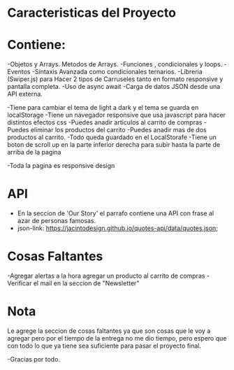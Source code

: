 # Caracteristicas del Proyecto
# Contiene:
-Objetos y Arrays. Metodos de Arrays.
-Funciones , condicionales y loops.
-Eventos
-Sintaxis Avanzada como condicionales ternarios.
-Libreria (Swiper.js) para Hacer 2 tipos de Carruseles tanto en formato responsive y pantalla completa.
-Uso de async await
-Carga de datos JSON desde una API externa.

-Tiene para cambiar el tema de light a dark y el tema se guarda en localStorage
-Tiene un navegador responsive que usa javascript para hacer distintos efectos css
-Puedes anadir articulos al carrito de compras 
-Puedes eliminar los productos del carrito
-Puedes anadir mas de dos productos al carrito.
-Todo queda guardado en el LocalStorafe
-Tiene un boton de scroll up en la parte inferior derecha para subir hasta la parte de arriba de la pagina

-Toda la pagina es responsive design
# API
- En la seccion de 'Our Story' el parrafo contiene una API con frase al azar de personas famosas.
- json-link: https://jacintodesign.github.io/quotes-api/data/quotes.json;

# Cosas Faltantes
-Agregar alertas a la hora agregar un producto al carrito de compras
-Verificar el mail en la seccion de "Newsletter"

# Nota
Le agrege la seccion de cosas faltantes ya que son cosas que le voy a agregar pero por el tiempo de la entrega no me dio tiempo, pero espero que con todo lo que ya tiene sea suficiente para pasar el proyecto final.

-Gracias por todo.